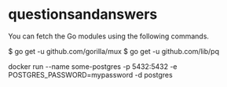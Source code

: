# questionsandanswers

You can fetch the Go modules using the following commands.

$ go get -u github.com/gorilla/mux 
$ go get -u github.com/lib/pq


docker run --name some-postgres -p 5432:5432 -e POSTGRES_PASSWORD=mypassword -d postgres